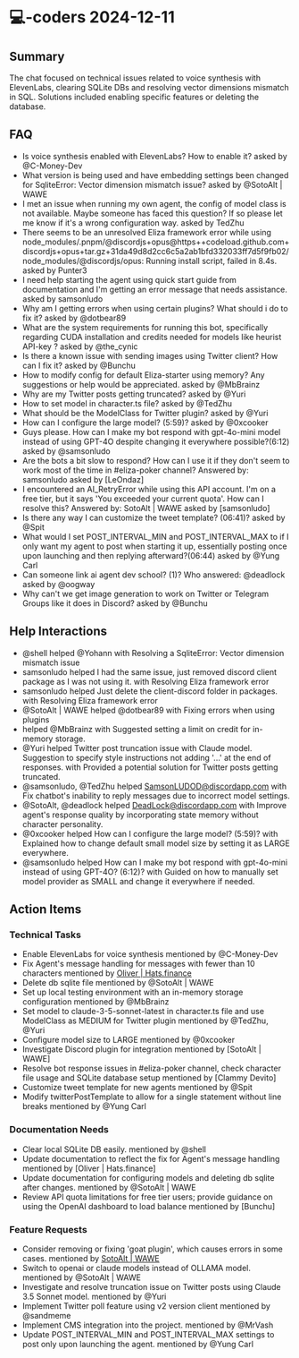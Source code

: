 # 💻-coders 2024-12-11

## Summary
The chat focused on technical issues related to voice synthesis with ElevenLabs, clearing SQLite DBs and resolving vector dimensions mismatch in SQL. Solutions included enabling specific features or deleting the database.

## FAQ
- Is voice synthesis enabled with ElevenLabs? How to enable it? asked by @C-Money-Dev
- What version is being used and have embedding settings been changed for SqliteError: Vector dimension mismatch issue? asked by @SotoAlt | WAWE
- I met an issue when running my own agent, the config of model class is not available. Maybe someone has faced this question? If so please let me know if it's a wrong configuration way. asked by TedZhu
- There seems to be an unresolved Eliza framework error while using node_modules/.pnpm/@discordjs+opus@https++codeload.github.com+discordjs+opus+tar.gz+31da49d8d2cc6c5a2ab1bfd332033ff7d5f9fb02/node_modules/@discordjs/opus: Running install script, failed in 8.4s. asked by Punter3
- I need help starting the agent using quick start guide from documentation and I'm getting an error message that needs assistance. asked by samsonludo
- Why am I getting errors when using certain plugins? What should i do to fix it? asked by @dotbear89
- What are the system requirements for running this bot, specifically regarding CUDA installation and credits needed for models like heurist API-key ? asked by @the_cynic
- Is there a known issue with sending images using Twitter client? How can I fix it? asked by @Bunchu
- How to modify config for default Eliza-starter using memory? Any suggestions or help would be appreciated. asked by @MbBrainz
- Why are my Twitter posts getting truncated? asked by @Yuri
- How to set model in character.ts file? asked by @TedZhu
- What should be the ModelClass for Twitter plugin? asked by @Yuri
- How can I configure the large model? (5:59)? asked by @0xcooker
- Guys please. How can I make my bot respond with gpt-4o-mini model instead of using GPT-4O despite changing it everywhere possible?(6:12) asked by @samsonludo
- Are the bots a bit slow to respond? How can I use it if they don't seem to work most of the time in #eliza-poker channel? Answered by: samsonludo asked by [LeOndaz]
- I encountered an AI_RetryError while using this API account. I'm on a free tier, but it says 'You exceeded your current quota'. How can I resolve this? Answered by: SotoAlt | WAWE asked by [samsonludo]
- Is there any way I can customize the tweet template? (06:41)? asked by @Spit
- What would I set POST_INTERVAL_MIN and POST_INTERVAL_MAX to if I only want my agent to post when starting it up, essentially posting once upon launching and then replying afterward?(06:44) asked by @Yung Carl
- Can someone link ai agent dev school? (1)? Who answered: @deadlock asked by @oogway
- Why can't we get image generation to work on Twitter or Telegram Groups like it does in Discord? asked by @Bunchu

## Help Interactions
- @shell helped @Yohann with Resolving a SqliteError: Vector dimension mismatch issue
- samsonludo helped I had the same issue, just removed discord client package as I was not using it. with Resolving Eliza framework error
- samsonludo helped Just delete the client-discord folder in packages. with Resolving Eliza framework error
- @SotoAlt | WAWE helped @dotbear89 with Fixing errors when using plugins
-  helped @MbBrainz with Suggested setting a limit on credit for in-memory storage.
- @Yuri helped Twitter post truncation issue with Claude model. Suggestion to specify style instructions not adding '...' at the end of responses. with Provided a potential solution for Twitter posts getting truncated.
- @samsonludo, @TedZhu helped SamsonLUDOD@discordapp.com with Fix chatbot's inability to reply messages due to incorrect model settings.
- @SotoAlt, @deadlock helped DeadLock@discordapp.com with Improve agent's response quality by incorporating state memory without character personality.
- @0xcooker helped How can I configure the large model? (5:59)? with Explained how to change default small model size by setting it as LARGE everywhere.
- @samsonludo helped How can I make my bot respond with gpt-4o-mini instead of using GPT-4O? (6:12)? with Guided on how to manually set model provider as SMALL and change it everywhere if needed.

## Action Items

### Technical Tasks
- Enable ElevenLabs for voice synthesis mentioned by @C-Money-Dev
- Fix Agent's message handling for messages with fewer than 10 characters mentioned by [Oliver | Hats.finance](https://github.com/ai16z/eliza/blob/2a03469527e264ef9a546c7a50cee558f0ab7744/packages/client-discord/src/messages.ts#L488)
- Delete db sqlite file mentioned by @SotoAlt | WAWE
- Set up local testing environment with an in-memory storage configuration mentioned by @MbBrainz
- Set model to claude-3-5-sonnet-latest in character.ts file and use ModelClass as MEDIUM for Twitter plugin mentioned by @TedZhu, @Yuri
- Configure model size to LARGE mentioned by @0xcooker
- Investigate Discord plugin for integration mentioned by [SotoAlt | WAWE]
- Resolve bot response issues in #eliza-poker channel, check character file usage and SQLite database setup mentioned by [Clammy Devito]
- Customize tweet template for new agents mentioned by @Spit
- Modify twitterPostTemplate to allow for a single statement without line breaks mentioned by @Yung Carl

### Documentation Needs
- Clear local SQLite DB easily. mentioned by @shell
- Update documentation to reflect the fix for Agent's message handling mentioned by [Oliver | Hats.finance]
- Update documentation for configuring models and deleting db sqlite after changes. mentioned by @SotoAlt | WAWE
- Review API quota limitations for free tier users; provide guidance on using the OpenAI dashboard to load balance mentioned by [Bunchu]

### Feature Requests
- Consider removing or fixing 'goat plugin', which causes errors in some cases. mentioned by [SotoAlt | WAWE](https://github.com/pnpm/pnpm)
- Switch to openai or claude models instead of OLLAMA model. mentioned by @SotoAlt | WAWE
- Investigate and resolve truncation issue on Twitter posts using Claude 3.5 Sonnet model. mentioned by @Yuri
- Implement Twitter poll feature using v2 version client mentioned by @sandmeme
- Implement CMS integration into the project. mentioned by @MrVash
- Update POST_INTERVAL_MIN and POST_INTERVAL_MAX settings to post only upon launching the agent. mentioned by @Yung Carl